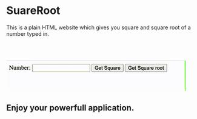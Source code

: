 # SuareRoot

This is a plain HTML website which gives you square and square root of a number typed in.

<br>
<br>

![Alt Text](./videos/demo.gif)


## Enjoy your powerfull application.
